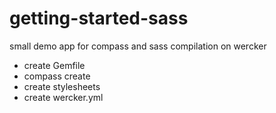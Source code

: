 getting-started-sass
====================

small demo app for compass and sass compilation on wercker

* create Gemfile
* compass create
* create stylesheets
* create wercker.yml
